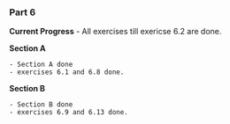 ### Part 6

**Current Progress** - All exercises till exericse 6.2 are done.

**Section A**

    - Section A done
    - exercises 6.1 and 6.8 done.

**Section B**

    - Section B done
    - exercises 6.9 and 6.13 done.
